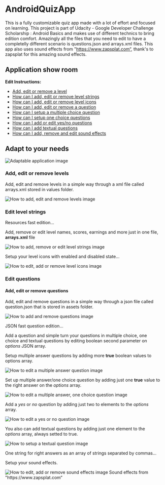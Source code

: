 # AndroidQuizApp
This is a fully customizable quiz app made with a lot of effort and focused on learning.
This project is part of Udacity - Google Developer Challenge Scholarship : Android Basics and makes use of different technics to bring edition comfort. Amazingly all the files that you need to edit to have a completelly different scenario is questions.json and arrays.xml files. 
 This app also uses sound effects from "https://www.zapsplat.com“, thank's to zapsplat for this amazing sound effects.



<h2>Application show room</h2>

<div>
<img style="float:left" src="https://github.com/FabioGouveia/AndroidQuizApp/blob/master/images/app/vertical/MainScreen.PNG" alt="" title="" />
<img style="float:left" src="https://github.com/FabioGouveia/AndroidQuizApp/blob/master/images/app/vertical/MainScreen2.PNG" alt="" title="" />
<img style="float:left" src="https://github.com/FabioGouveia/AndroidQuizApp/blob/master/images/app/vertical/MainScreenCompleted.PNG" alt="" title="" />
</div>


**Edit Instructions:**


<ul>
    <li><a href="#add_edit_or_remove_levels" title="How to add, edit or remove a level">Add, edit or remove a level</a></li>
    <li><a href="#edit_level_strings" title="How can I add, edit or remove level strings">How can I add, edit or remove level strings</a></li>
    <li><a href="#setup_level_icons" title="How can I add, edit or remove level icons">How can I add, edit or remove level icons</a></li>
    <li><a href="#add_edit_or_remove_questions" title="How to add, edit or remove a question">How can I add, edit or remove a question</a></li>
    <li><a href="#setup_multiple_choice_question" title="How to add or edit a multiple choice question">How can I setup a multiple choice question</a></li>
    <li><a href="#setup_one_choice_question" title="How to add or edit one choice questions">How can I setup one choice questions</a></li>
    <li><a href="#setup_yes_or_no_question" title="How to add or edit yes/no questions">How can I add or edit yes/no questions</a></li>
    <li><a href="#setup_textual_question" title="How to add textual questions">How can I add textual questions</a></li>
    <li><a href="#setup_textual_question" title="How to add textual questions">How can I add, remove and edit sound effects</a></li>
</ul>

<h2>Adapt to your needs</h2>
<img src="https://github.com/FabioGouveia/AndroidQuizApp/blob/master/images/edition/ResourcesEditionPath.PNG" alt="Adaptable application image" title="Adaptable application" />

<h3 name="add_edit_or_remove_levels">Add, edit or remove levels</h3>
<p>Add, edit and remove levels in a simple way through a xml file called arrays.xml stored in values folder.</p>

<img src="https://github.com/FabioGouveia/AndroidQuizApp/blob/master/images/edition/ArraysPath.PNG" alt="How to add, edit and remove levels image" title="How to add, edit and remove levels" />

<h3 name="edit_level_strings">Edit level strings</h3>

<p>Resources fast edition...<p>
<p>Add, remove or edit level names, scores, earnings and more just in one file, <b>arrays.xml</b> file</p>
<img src="https://github.com/FabioGouveia/AndroidQuizApp/blob/master/images/edition/FastResourcesEdition.PNG" alt="How to add, remove or edit level strings image" title="How to add, remove or edit level strings" />

<p name="setup_level_icons">Setup your level icons with enabled and disabled state...</p>
<img src="https://github.com/FabioGouveia/AndroidQuizApp/blob/master/images/edition/IconsFastEdition.PNG" alt="How to edit, add or remove level icons image" title="How to edit, add or remove level icons" />


<h3 name="edit_questions">Edit questions</h3>

<h4 name="add_edit_or_remove_questions">Add, edit or remove questions</h4>
<p>Add, edit and remove questions in a simple way through a json file called question.json that is stored in assets folder.</p>

<img src="https://github.com/FabioGouveia/AndroidQuizApp/blob/master/images/edition/JSONQuestionsFilePath.PNG" alt="How to add and remove questions image" title="How to add, edit and remove questions" />

<p>JSON fast question edition...<p>
<p>Add a question and simple turn your questions in multiple choice, one choice and textual questions by editing boolean second parameter on <i>options</i> JSON array.</p>

<p name="setup_multiple_choice_question">Setup multiple answer questions by adding more <b>true</b> boolean values to options array.</p>
<img src="https://github.com/FabioGouveia/AndroidQuizApp/blob/master/images/edition/EditMultipleAnswerQuestions.PNG" alt="How to edit a multiple answer question image" title="How to edit a multiple answer question" />


<p name="setup_one_choice_question">Set up multiple answer/one choice question by adding just one <b>true</b> value to the right answer on the <i>options</i> array.</p>
<img src="https://github.com/FabioGouveia/AndroidQuizApp/blob/master/images/edition/OneChoiceMultipleAnswers.PNG" alt="How to edit a multiple answer, one choice question image" title="How to edit a multiple answer, one choice question" />


<p name="setup_yes_or_no_question">Add a <i>yes</i> or <i>no</i> question by adding just two to elements to the <i>options</i> array.</p>
<img src="https://github.com/FabioGouveia/AndroidQuizApp/blob/master/images/edition/YesOrNoQuestion.PNG" alt="How to edit a yes or no question image" title="How to edit or add a yes or no question" />


<p name="setup_textual_question">You also can add textual questions by adding just one element to the <i>options</i> array, always setted to true.</p>
<img src="https://github.com/FabioGouveia/AndroidQuizApp/blob/master/images/edition/TextualQuestionEdition.PNG" alt="How to setup a textual question image" title="How to add a textual question" />
<p>One string for right answers as an array of strings separated by commas...</p>

<p name="setup_sound_effects">Setup your sound effects.</p>
<img src="https://github.com/FabioGouveia/AndroidQuizApp/blob/master/images/edition/SoundsPath.PNG" alt="How to edit, add or remove sound effects image" title="How to edit, add or remove sound effects" />
Sound effects from "https://www.zapsplat.com“